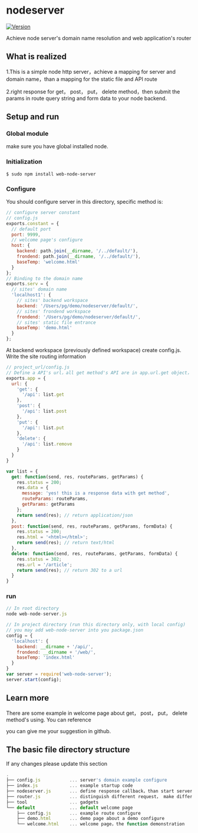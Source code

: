 # nodeserver

<a href="https://www.npmjs.com/package/web-node-server"><img src="https://img.shields.io/npm/v/web-node-server.svg?sanitize=true" alt="Version"></a>

Achieve node server's domain name resolution and web application's router

## What is realized

1.This is a simple node http server，achieve a mapping for server and domain name，than a mapping for the static file and API route

2.right response for get， post， put， delete method，then submit the params in route query string and form data to your node backend.

## Setup and run

### Global module

make sure you have global installed node.

### Initialization

```
$ sudo npm install web-node-server
```

### Configure

You should configure server in this directory, specific method is:

```js
// configure server constant
// config.js
exports.constant = {
  // default port
  port: 9999,
  // welcome page's configure
  host: {
    backend: path.join(__dirname, '/../default/'),
    frondend: path.join(__dirname, '/../default/'),
    baseTemp: 'welcome.html'
  }
};
// Binding to the domain name
exports.serv = {
  // sites' domain name
  'localhost1': {
    // sites' backend workspace
    backend: '/Users/pg/demo/nodeserver/default/',
    // sites' frondend workspace
    frondend: '/Users/pg/demo/nodeserver/default/',
    // sites' static file entrance
    baseTemp: 'demo.html'
  }
};
```

At backend workspace (previously defined workspace) create config.js. Write the site routing information

```js
// project_url/config.js
// Define a API's url，all get method's API are in app.url.get object，the key is route url，value is a function which will be running. Than define post, put, delete route.
exports.app = {
  url: {
    'get': {
      '/api': list.get
    },
    'post': {
      '/api': list.post
    },
    'put': {
      '/api': list.put
    },
    'delete': {
      '/api': list.remove
    }
  }
}

var list = {
  get: function(send, res, routeParams, getParams) {
    res.status = 200;
    res.data = {
      message: 'yes! this is a response data with get method',
      routeParams: routeParams,
      getParams: getParams
    };
    return send(res); // return application/json
  },
  post: function(send, res, routeParams, getParams, formData) {
    res.status = 200;
    res.html = '<html></html>';
    return send(res); // return text/html
  },
  delete: function(send, res, routeParams, getParams, formData) {
    res.status = 302;
    res.url = '/article';
    return send(res); // return 302 to a url
  }
}

```
### run

```js
// In root directory
node web-node-server.js

// In project directory (run this directory only, with local config)
// you may add web-node-server into you package.json
config = {
  'localhost': {
    backend: __dirname + '/api/',
    frondend: __dirname + '/web/',
    baseTemp: 'index.html'
  }
}
var server = require('web-node-server');
server.start(config);

```

## Learn more

There are some example in welcome page about get， post， put， delete method's using. You can reference

you can give me your suggestion in github.

## The basic file directory structure

If any changes please update this section

```js
.
├── config.js           ... server's domain example configure
├── index.js            ... example startup code
├── nodeserver.js       ... define response callback，than start server
├── router.js           ... distinguish different request， make different treatment
├── tool                ... gadgets
└── default             ... default welcome page
    ├── config.js       ... example route configure
    ├── demo.html       ... demo page about a demo configure
    └── welcome.html    ... welcome page，the function demonstration


```
